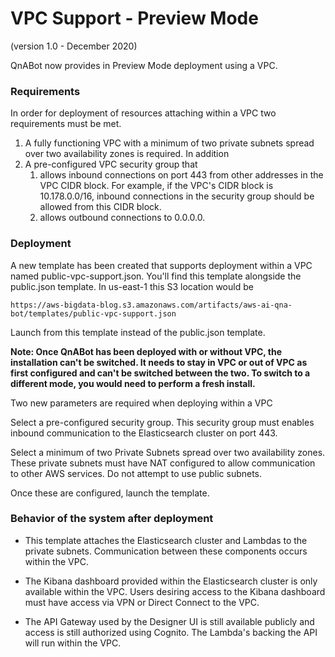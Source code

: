 # VPC Support - Preview Mode
(version 1.0 - December 2020)

QnABot now provides in Preview Mode deployment using a VPC. 

### Requirements

In order for deployment of resources attaching within a VPC two requirements
must be met.

1) A fully functioning VPC with a minimum of two private subnets spread over two availability zones is required. In addition
2) A pre-configured VPC security group that 
    1) allows inbound connections on port 443 from other addresses in the VPC CIDR block. For example,
       if the VPC's CIDR block is 10.178.0.0/16, inbound connections in the security
       group should be allowed from this CIDR block.
    2) allows outbound connections to 0.0.0.0.
   
### Deployment
A new template has been created that supports deployment within a VPC named public-vpc-support.json. You'll find this template
alongside the public.json template. In us-east-1 this S3 location would be
```
https://aws-bigdata-blog.s3.amazonaws.com/artifacts/aws-ai-qna-bot/templates/public-vpc-support.json
```
Launch from this template instead of the public.json template. 

**Note: Once QnABot has been deployed with or without VPC, the installation can't be switched. It needs
to stay in VPC or out of VPC as first configured and can't be switched between the two. 
To switch to a different mode, you would need to perform a fresh install.**

Two new parameters are required when deploying within a VPC

Select a pre-configured security group. This security group must enables inbound communication to 
the Elasticsearch cluster on port 443. 

Select a minimum of two Private Subnets spread over two availability zones. These private
subnets must have NAT configured to allow communication to other AWS services. Do not
attempt to use public subnets.

Once these are configured, launch the template.

### Behavior of the system after deployment

* This template attaches the Elasticsearch cluster and Lambdas to the private subnets. Communication
between these components occurs within the VPC.

* The Kibana dashboard provided within the Elasticsearch cluster is only available
within the VPC. Users desiring access to the Kibana dashboard must have access via
VPN or Direct Connect to the VPC. 

* The API Gateway used by the Designer UI is still available publicly and access is
still authorized using Cognito. The Lambda's backing the API will run within the VPC.

